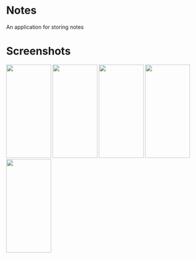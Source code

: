 # Notes
An application for storing notes

# Screenshots
<img src="https://i.pinimg.com/originals/cf/cd/ca/cfcdca2f62b8c4dcab497b0faa9b2479.jpg" width="120" height="250">
<img src="https://i.pinimg.com/originals/f2/b7/ba/f2b7bac5ceef4d2f921452b2764319a0.jpg" width="120" height="250">
<img src="https://i.pinimg.com/originals/d1/cb/47/d1cb475f2c5502eab15e31ce2cbbfac0.jpg" width="120" height="250">
<img src="https://i.pinimg.com/originals/36/c8/d4/36c8d4a1ec3e0ad5b0d4b0c4c1e6bb28.jpg" width="120" height="250">
<img src="https://i.pinimg.com/originals/ae/28/1c/ae281ccb07f03be16b79f6939cfb6ec6.jpg" width="120" height="250">

